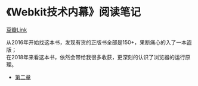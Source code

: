 # 《Webkit技术内幕》阅读笔记

[豆瓣Link](https://book.douban.com/subject/25910556/)  

从2016年开始找这本书，发现有货的正版书全部是150+，果断痛心的入了一本盗版；  
在2018年来看这本书，依然会带给我很多收获，更深刻的认识了浏览器的运行原理。

- [第二章](ch-2.md)
